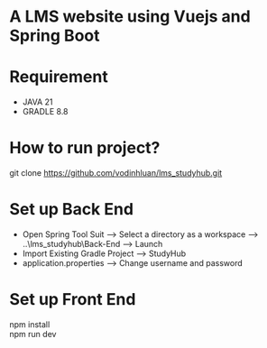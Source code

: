 #  A LMS website using Vuejs and Spring Boot  
# Requirement  
- JAVA 21  
- GRADLE 8.8  
# How to run project?  
git clone https://github.com/vodinhluan/lms_studyhub.git  

# Set up Back End  
- Open Spring Tool Suit --> Select a directory as a workspace --> ..\lms_studyhub\Back-End  --> Launch  
- Import Existing Gradle Project --> StudyHub  
- application.properties --> Change username and password    

# Set up Front End
npm install  
npm run dev  
